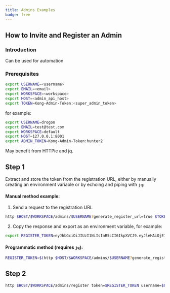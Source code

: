 ```yaml
---
title: Admins Examples
badge: free
---
```


## How to Invite and Register an Admin

### Introduction

Can be used for automation

### Prerequisites

```bash
export USERNAME=<username>
export EMAIL=<email>
export WORKSPACE=<workspace>
export HOST=<admin_api_host>
export TOKEN=Kong-Admin-Token:<super_admin_token>
```

for example:
```bash
export USERNAME=drogon
export EMAIL=test@test.com
export WORKSPACE=default
export HOST=127.0.0.1:8001
export ADMIN_TOKEN=Kong-Admin-Token:hunter2
```

May benefit from HTTPie and jq.

## Step 1
Extract and store the token from the registration URL, either by manually creating an environment variable or by echoing and piping with `jq`:

#### Manual method example:

1. Send a request to the registration URL
```bash
http $HOST/$WORKSPACE/admins/$USERNAME?generate_register_url=true $TOKEN
```

2. Copy the response and export as an environment variable, for example:
```bash
export REGISTER_TOKEN=eyJhbGciOiJIUzI1NiIsInR5cCI6IkpXVCJ9.eyJleHAiOjE1NDUwNjc0NjUsImlkIjoiM2IyNzY3MzEtNjIxZC00ZjA3LTk3YTQtZjU1NTg0NmJkZjJjIn0.gujRDi2pX_E7u2zuhYBWD4MoPFKe3axMAq-AUcORg2g
```

#### Programmatic method (requires `jq`):
```bash
REGISTER_TOKEN=$(http $HOST/$WORKSPACE/admins/$USERNAME?generate_register_url=true $TOKEN | jq .token -r)
```

## Step 2

```bash
http $HOST/$WORKSPACE/admins/register token=$REGISTER_TOKEN username=$USERNAME email=$EMAIL password="<new_password>"
```
